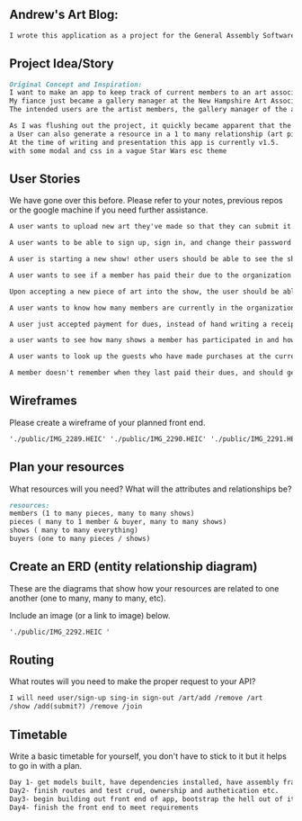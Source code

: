 
## Andrew's Art Blog:
```md
I wrote this application as a project for the General Assembly Software Engineering Immersive in Aug of 2021. The Objective is to develope a fullstack application to demonstrate how to use our class lessons and bring them together to create a SPA. This Art gallery app demonstrates a strong understanding of these idea's by allowing a user to create and edit art pieces which they upload after signing up, establishing a 1 to many relationship. These pieces are not visible to other users via authenticated routes and you must be signed in to use the app. A stretch goal, which currently is unfinished is to add another 'show' resource, which a user could create, and add pieces to, and then share, edit and delete. With the implementation of 'show's the home view would require added functionality to be populated by other user's shared shows, which would complete the initial vision.
```

## Project Idea/Story
```md
Original Concept and Inspiration:
I want to make an app to keep track of current members to an art association, and their submitted art for shows, sales, member fees etc. (financial data will NOT be stored in db)
My fiance just became a gallery manager at the New Hampshire Art Association (a non-profit art organization based in Portsmouth NH) and they currently use a poorly maintained excel spreadsheet, which no longer has a steward (the member in-charge of data entry just quit). The board doesn't want to spend/ can't spend/ doesn't have money on a subscription to an existing framework / software. 
The intended users are the artist members, the gallery manager of the association, the book keeper, board members and the 2 other employees. artist members are intended to have permissions over their own pieces... I could go on But:

As I was flushing out the project, it quickly became apparent that the entirety of the app was far beyond the scope of the class project I had 4 days to complete. So I boiled it down to version 1 v1: allows a user to sign up, sign in, change password, and sign out.
a User can also generate a resource in a 1 to many relationship (art pieces) which can be viewed, updated, and destroyed. 
At the time of writing and presentation this app is currently v1.5.
with some modal and css in a vague Star Wars esc theme 
```

## User Stories

We have gone over this before. Please refer to your notes, previous repos or the
google machine if you need further assistance.

```md
A user wants to upload new art they've made so that they can submit it to a show, and should be able to do that.

A user wants to be able to sign up, sign in, and change their password safely

A user is starting a new show! other users should be able to see the show and submit works to participate if it's a collaborative show as opposed to a body of work/ retrospective. 

A user wants to see if a member has paid their due to the organization this year before accepting art into the new show and should be able to quickly look that up.

Upon accepting a new piece of art into the show, the user should be able to update the database so that a  proper record of 'who's art is where' can be maintained

A user wants to know how many members are currently in the organization while having a meeting, and should be able to look that up.

A user just accepted payment for dues, instead of hand writing a receipt, which is then stored to be entered later by a 3rd party into a spreadsheet, the user should be able to update the status in the app right away. 

a user wants to see how many shows a member has participated in and how many pieces they have sold, instead of diving through YEARS of spreadsheets to view this data they would like to accomplish this by doing a quick search in the app. 

A user wants to look up the guests who have made purchases at the current show to maintain CRM(customer relationship management ) so that a member can reach out and thank them for their support, and should be able to look up the contact information gathered at payment in the app. 

A member doesn't remember when they last paid their dues, and should get an automated email reminder 1 month before they have a lapse of membership.
```

## Wireframes

Please create a wireframe of your planned front end.

```md
'./public/IMG_2289.HEIC' './public/IMG_2290.HEIC' './public/IMG_2291.HEIC'
```

## Plan your resources

What resources will you need? What will the attributes and relationships be?

```md
resources:
members (1 to many pieces, many to many shows)
pieces ( many to 1 member & buyer, many to many shows)
shows ( many to many everything)
buyers (one to many pieces / shows)
```

## Create an ERD (entity relationship diagram)

These are the diagrams that show how your resources are related to one another
(one to many, many to many, etc).

Include an image (or a link to image) below.

```md
'./public/IMG_2292.HEIC '
```

## Routing

What routes will you need to make the proper request to your API?

```md
I will need user/sign-up sing-in sign-out /art/add /remove /art
/show /add(submit?) /remove /join
```

## Timetable

Write a basic timetable for yourself, you don't have to stick to it but it
helps to go in with a plan.

```md
Day 1- get models built, have dependencies installed, have assembly framework established and begin routes.
Day2- finish routes and test crud, ownership and authetication etc. 
Day3- begin building out front end of app, bootstrap the hell out of it, don't use modals.
Day4- finish the front end to meet requirements 
```
